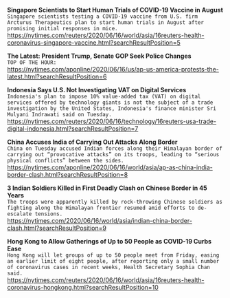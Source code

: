 **Singapore Scientists to Start Human Trials of COVID-19 Vaccine in August**\
`Singapore scientists testing a COVID-19 vaccine from U.S. firm Arcturus Therapeutics plan to start human trials in August after promising initial responses in mice.`\
https://nytimes.com/reuters/2020/06/16/world/asia/16reuters-health-coronavirus-singapore-vaccine.html?searchResultPosition=5

**The Latest: President Trump, Senate GOP Seek Police Changes**\
`TOP OF THE HOUR:`\
https://nytimes.com/aponline/2020/06/16/us/ap-us-america-protests-the-latest.html?searchResultPosition=6

**Indonesia Says U.S. Not Investigating VAT on Digital Services**\
`Indonesia's plan to impose 10% value-added tax (VAT) on digital services offered by technology giants is not the subject of a trade investigation by the United States, Indonesia's finance minister Sri Mulyani Indrawati said on Tuesday.`\
https://nytimes.com/reuters/2020/06/16/technology/16reuters-usa-trade-digital-indonesia.html?searchResultPosition=7

**China Accuses India of Carrying Out Attacks Along Border**\
`China on Tuesday accused Indian forces along their Himalayan border of carrying out “provocative attacks” on its troops, leading to “serious physical conflicts” between the sides. `\
https://nytimes.com/aponline/2020/06/16/world/asia/ap-as-china-india-border-clash.html?searchResultPosition=8

**3 Indian Soldiers Killed in First Deadly Clash on Chinese Border in 45 Years**\
`The troops were apparently killed by rock-throwing Chinese soldiers as fighting along the Himalayan frontier resumed amid efforts to de-escalate tensions.`\
https://nytimes.com/2020/06/16/world/asia/indian-china-border-clash.html?searchResultPosition=9

**Hong Kong to Allow Gatherings of Up to 50 People as COVID-19 Curbs Ease**\
`Hong Kong will let groups of up to 50 people meet from Friday, easing an earlier limit of eight people, after reporting only a small number of coronavirus cases in recent weeks, Health Secretary Sophia Chan said.`\
https://nytimes.com/reuters/2020/06/16/world/asia/16reuters-health-coronavirus-hongkong.html?searchResultPosition=10

